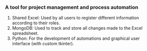 ### A tool for project management and process automation
1. Shared Excel: Used by all users to register different information according to their roles.
2. MongoDB: Used to track and store all changes made to the Excel spreadsheet. 
3. Python: For the development of automations and graphical user interface (with custom tkinter).

